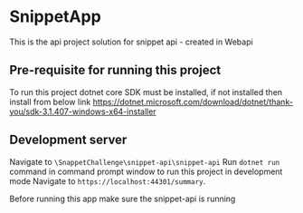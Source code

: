 # SnippetApp

This is the api project solution for snippet api - created in Webapi 

## Pre-requisite for running this project

To run this project dotnet core SDK must be installed, if not installed then install from below link
https://dotnet.microsoft.com/download/dotnet/thank-you/sdk-3.1.407-windows-x64-installer

## Development server

Navigate to `\SnappetChallenge\snippet-api\snippet-api` Run `dotnet run` command in command prompt window to run this project in development mode Navigate to `https://localhost:44301/summary`.

Before running this app make sure the snippet-api is running